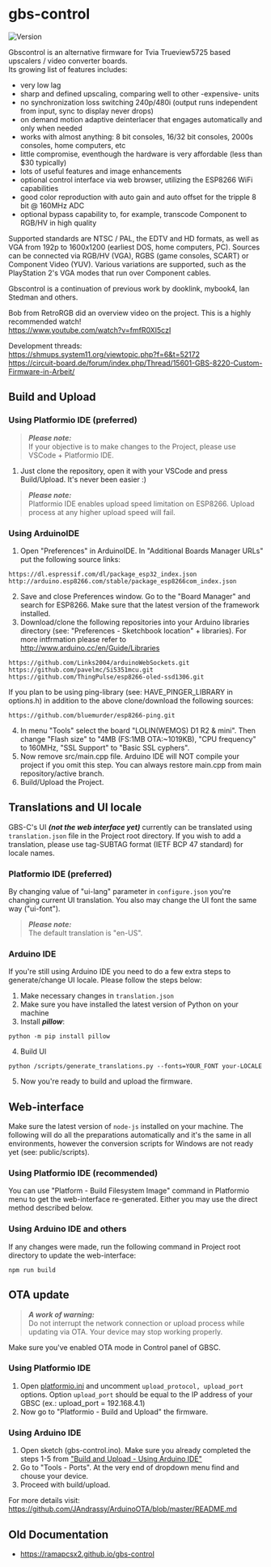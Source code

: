 # gbs-control

<p>

![Version](https://img.shields.io/badge/dynamic/json?url=https%3A%2F%2Fraw.githubusercontent.com%2Fway5%2Fgbs-control%2Fpio%2Fconfigure.json&query=%24.version&logo=C%2B%2B&logoColor=white&style=flat&label=%20Version%3A&color=red)

</p>

Gbscontrol is an alternative firmware for Tvia Trueview5725 based upscalers / video converter boards.  
Its growing list of features includes:   
- very low lag
- sharp and defined upscaling, comparing well to other -expensive- units
- no synchronization loss switching 240p/480i (output runs independent from input, sync to display never drops)
- on demand motion adaptive deinterlacer that engages automatically and only when needed
- works with almost anything: 8 bit consoles, 16/32 bit consoles, 2000s consoles, home computers, etc
- little compromise, eventhough the hardware is very affordable (less than $30 typically)
- lots of useful features and image enhancements
- optional control interface via web browser, utilizing the ESP8266 WiFi capabilities
- good color reproduction with auto gain and auto offset for the tripple 8 bit @ 160MHz ADC
- optional bypass capability to, for example, transcode Component to RGB/HV in high quality
 
Supported standards are NTSC / PAL, the EDTV and HD formats, as well as VGA from 192p to 1600x1200 (earliest DOS, home computers, PC).
Sources can be connected via RGB/HV (VGA), RGBS (game consoles, SCART) or Component Video (YUV).
Various variations are supported, such as the PlayStation 2's VGA modes that run over Component cables.

Gbscontrol is a continuation of previous work by dooklink, mybook4, Ian Stedman and others.  

Bob from RetroRGB did an overview video on the project. This is a highly recommended watch!   
https://www.youtube.com/watch?v=fmfR0XI5czI

Development threads:  
https://shmups.system11.org/viewtopic.php?f=6&t=52172   
https://circuit-board.de/forum/index.php/Thread/15601-GBS-8220-Custom-Firmware-in-Arbeit/   

## Build and Upload<a id="build-n-upload"></a>

### Using Platformio IDE (preferred)

>***Please note:***\
If your objective is to make changes to the Project, please use VSCode + Platformio IDE.

1. Just clone the repository, open it with your VSCode and press Build/Upload. It's never been easier :)

>***Please note:***\
Platformio IDE enables upload speed limitation on ESP8266. Upload process at any higher upload speed will fail.

### Using ArduinoIDE<a id="build-n-upload-arduino"></a>

1. Open "Preferences" in ArduinoIDE. In "Additional Boards Manager URLs" put the following source links:

```
https://dl.espressif.com/dl/package_esp32_index.json 
http://arduino.esp8266.com/stable/package_esp8266com_index.json
```

2. Save and close Preferences window. Go to the "Board Manager" and search for ESP8266. Make sure that the latest version of the framework installed.
3. Download/clone the following repositories into your Arduino libraries directory (see: "Preferences - Sketchbook location" + libraries). 
For more intfrmation please refer to http://www.arduino.cc/en/Guide/Libraries

```
https://github.com/Links2004/arduinoWebSockets.git
https://github.com/pavelmc/Si5351mcu.git
https://github.com/ThingPulse/esp8266-oled-ssd1306.git
```

If you plan to be using ping-library (see: HAVE_PINGER_LIBRARY in options.h) in addition to the above clone/download the following sources:

```
https://github.com/bluemurder/esp8266-ping.git
```

4. In menu "Tools" select the board "LOLIN(WEMOS) D1 R2 & mini". Then change "Flash size" to "4MB (FS:1MB OTA:~1019KB), "CPU frequency" to 160MHz, "SSL Support" to "Basic SSL cyphers".
5. Now remove src/main.cpp file. Arduino IDE will NOT compile your project if you omit this step. You can always restore main.cpp from main repository/active branch.
6. Build/Upload the Project.


## Translations and UI locale

GBS-C's UI ***(not the web interface yet)*** currently can be translated using ```translation.json``` file in the Project root directory. If you wish to add a translation, please use tag-SUBTAG format (IETF BCP 47 standard) for locale names.

### Platformio IDE (preferred)

By changing value of "ui-lang" parameter in ```configure.json``` you're changing current UI translation. You also may change the UI font the same way ("ui-font").

>***Please note:***\
The default translation is "en-US".

### Arduino IDE

If you're still using Arduino IDE you need to do a few extra steps to generate/change UI locale. Please follow the steps below:

1. Make necessary changes in ```translation.json```
2. Make sure you have installed the latest version of Python on your machine
3. Install ***pillow***:
   
```
python -m pip install pillow
```
   
4. Build UI 

```
python /scripts/generate_translations.py --fonts=YOUR_FONT your-LOCALE
```

5. Now you're ready to build and upload the firmware.


## Web-interface

Make sure the latest version of ```node-js``` installed on your machine. The following will do all the preparations automatically and it's the same in all environments, however the conversion scripts for Windows are not ready yet (see: public/scripts).

### Using Platformio IDE (recommended)

You can use "Platform - Build Filesystem Image" command in Platformio menu to get the web-interface re-generated. Either you may use the direct method described below.

### Using Arduino IDE and others

If any changes were made, run the following command in Project root directory to update the web-interface:

```
npm run build
```

## OTA update

>***A work of warning:***\
Do not interrupt the network connection or upload process while updating via OTA. Your device may stop working properly.

Make sure you've enabled OTA mode in Control panel of GBSС.

### Using Platformio IDE

1. Open [platformio.ini](./platformio.ini) and uncomment ```upload_protocol, upload_port``` options. Option ```upload_port``` should be equal to the IP address of your GBSС (ex.: upload_port = 192.168.4.1)
2. Now go to "Platformio - Build and Upload" the firmware.

### Using Arduino IDE

1. Open sketch (gbs-control.ino). Make sure you already completed the steps 1-5 from ["Build and Upload - Using Arduino IDE"](#build-n-upload-arduino)
2. Go to "Tools - Ports". At the very end of dropdown menu find and chouse your device.
3. Proceed with build/upload.

For more details visit: https://github.com/JAndrassy/ArduinoOTA/blob/master/README.md

## Old Documentation

- https://ramapcsx2.github.io/gbs-control